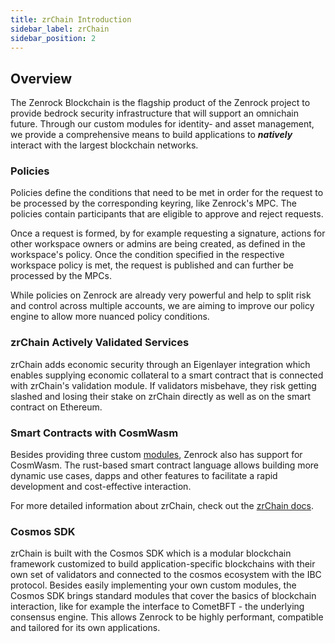 ```yaml
---
title: zrChain Introduction
sidebar_label: zrChain
sidebar_position: 2
---
```


## Overview

The Zenrock Blockchain is the flagship product of the Zenrock project to provide bedrock security infrastructure that will support an omnichain future. Through our custom modules for identity- and asset management, we provide a comprehensive means to build applications to **_natively_** interact with the largest blockchain networks.

### Policies

Policies define the conditions that need to be met in order for the request to be processed by the corresponding keyring, like Zenrock's MPC. The policies contain participants that are eligible to approve and reject requests.

Once a request is formed, by for example requesting a signature, actions for other workspace owners or admins are being created, as defined in the workspace's policy. Once the condition specified in the respective workspace policy is met, the request is published and can further be processed by the MPCs.

While policies on Zenrock are already very powerful and help to split risk and control across multiple accounts, we are aiming to improve our policy engine to allow more nuanced policy conditions. 

### zrChain Actively Validated Services

zrChain adds economic security through an Eigenlayer integration which enables supplying economic collateral to a smart contract that is connected with zrChain's validation module. If validators misbehave, they risk getting slashed and losing their stake on zrChain directly as well as on the smart contract on Ethereum. 

### Smart Contracts with CosmWasm

Besides providing three custom [modules](../zrChain/architecture.md), Zenrock also has support for CosmWasm. The rust-based smart contract language allows building more dynamic use cases, dapps and other features to facilitate a rapid development and cost-effective interaction.

For more detailed information about zrChain, check out the [zrChain docs](../zrChain/architecture.md).

### Cosmos SDK

zrChain is built with the Cosmos SDK which is a modular blockchain framework customized to build application-specific blockchains with their own set of validators and connected to the cosmos ecosystem with the IBC protocol. Besides easily implementing your own custom modules, the Cosmos SDK brings standard modules that cover the basics of blockchain interaction, like for example the interface to CometBFT - the underlying consensus engine. This allows Zenrock to be highly performant, compatible and tailored for its own applications.